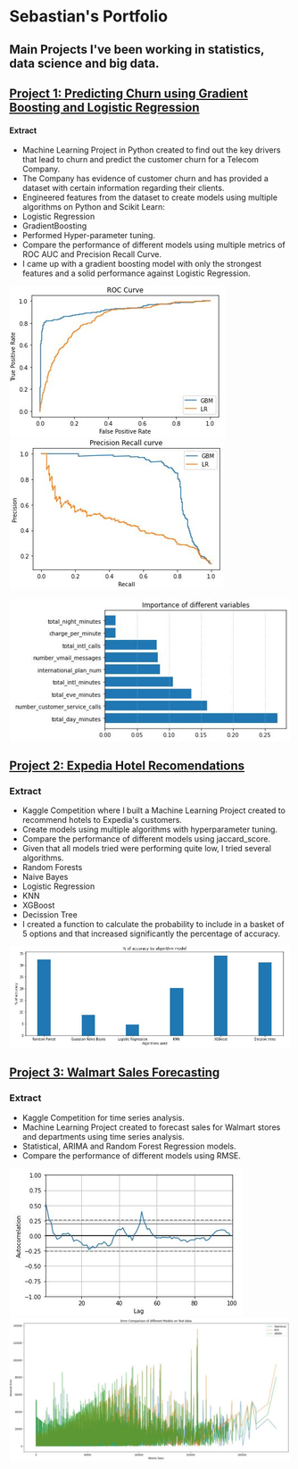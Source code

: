 # Sebastian's Portfolio
Main Projects I've been working in statistics, data science and big data.
------



## [Project 1: Predicting Churn using Gradient Boosting and Logistic Regression](https://github.com/TWM-Sebastian-S/Predicting-Churn-using-Gradient-Boosting-and-Logistic-Regression/blob/main/README.md)

#### Extract

* Machine Learning Project in Python created to find out the key drivers that lead to churn and predict the customer churn for a Telecom Company.
* The Company has evidence of customer churn and has provided a dataset with certain information regarding their clients.
* Engineered features from the dataset to create models using multiple algorithms on Python and Scikit Learn:
*   Logistic Regression
*   GradientBoosting
* Performed Hyper-parameter tuning.
* Compare the performance of different models using multiple metrics of ROC AUC and Precision Recall Curve.
* I came up with a gradient boosting model with only the strongest features and a solid performance against Logistic Regression.

![ROC Curve](https://github.com/TWM-Sebastian-S/Predicting-Churn-using-Gradient-Boosting-and-Logistic-Regression/blob/main/ROC%20curve.JPG "ROC Curve") ![Precision Recall Curve](https://github.com/TWM-Sebastian-S/Predicting-Churn-using-Gradient-Boosting-and-Logistic-Regression/blob/main/Precision%20Recall%20Curve.JPG "Precision Recall Curve")


![Key drivers of churn](https://github.com/TWM-Sebastian-S/Predicting-Churn-using-Gradient-Boosting-and-Logistic-Regression/blob/main/Key%20drivers%20of%20churn.JPG "Key drivers of Churn")



## [Project 2: Expedia Hotel Recomendations](https://github.com/TWM-Sebastian-S/Expedia-Hotel-Recomendations/blob/main/README.md)

### Extract

* Kaggle Competition where I built a Machine Learning Project created to recommend hotels to Expedia's customers.
* Create models using multiple algorithms with hyperparameter tuning.
* Compare the performance of different models using jaccard_score.
* Given that all models tried were performing quite low, I tried several algorithms.
*   Random Forests
*   Naive Bayes
*   Logistic Regression
*   KNN
*   XGBoost
*   Decission Tree
* I created a function to calculate the probability to include in a basket of 5 options and that increased significantly the percentage of accuracy.

![Model Performance Comparison](https://github.com/TWM-Sebastian-S/Expedia-Hotel-Recomendations/blob/main/Model%20Performance%20Comparison.JPG "Model Performance Comparison")



## [Project 3: Walmart Sales Forecasting](https://github.com/TWM-Sebastian-S/Walmart-Sales-Forecast/blob/main/README.md)

### Extract

* Kaggle Competition for time series analysis.
* Machine Learning Project created to forecast sales for Walmart stores and departments using time series analysis.
* Statistical, ARIMA and Random Forest Regression models.
* Compare the performance of different models using RMSE.

![Autocorrelation](https://github.com/TWM-Sebastian-S/Walmart-Sales-Forecast/blob/main/Autocorrelation.JPG "Autocorrelation")
![Model Performance Comparison](https://github.com/TWM-Sebastian-S/Walmart-Sales-Forecast/blob/main/Comparison%20of%20different%20models.JPG "Model Performance Comparison")
